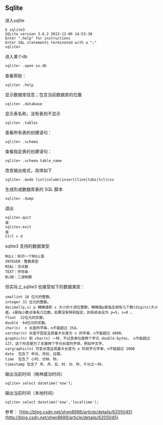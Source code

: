 ## Sqlite

进入sqlite
```
$ sqlite3 
SQLite version 3.8.2 2013-12-06 14:53:30
Enter ".help" for instructions
Enter SQL statements terminated with a ";"
sqlite> 
```

进入某个db
```bash
sqlite> .open xx.db
```

查看帮助：
```
sqlite> .help
```

显示数据库信息；包含当前数据库的位置
```
sqlite> .database
```

显示表名称，没有表则不显示
```
sqlite> .tables
```

查看所有表的创建语句：
```
sqlite> .schema
```

查看指定表的创建语句：
```
sqlite> .schema table_name
```

改变输出格式，具体如下
```
sqlite> .mode list|column|insert|line|tabs|tcl|csv
```

生成形成数据库表的 SQL 脚本
```
sqlite> .dump
```

退出
```
sqlite>.quit
或
sqlite>.exit
或
Ctrl + d
```

sqlite3 支持的数据类型 
```
NULL：标识一个NULL值
INTEGER：整数类型
REAL：浮点数
TEXT：字符串
BLOB：二进制数
```

但实际上,sqlite3 也接受如下的数据类型：
```
smallint 16 位元的整数。
integer 32 位元的整数。
decimal(p,s) p 精确值和 s 大小的十进位整数，精确值p是指全部有几个数(digits)大小值，s是指小数点後有几位数。如果没有特别指定，则系统会设为 p=5; s=0 。
float  32位元的实数。
double  64位元的实数。
char(n)  n 长度的字串，n不能超过 254。
varchar(n) 长度不固定且其最大长度为 n 的字串，n不能超过 4000。
graphic(n) 和 char(n) 一样，不过其单位是两个字元 double-bytes， n不能超过127。这个形态是为了支援两个字元长度的字体，例如中文字。
vargraphic(n) 可变长度且其最大长度为 n 的双字元字串，n不能超过 2000
date  包含了 年份、月份、日期。
time  包含了 小时、分钟、秒。
timestamp 包含了 年、月、日、时、分、秒、千分之一秒。
```

输出当前时间（格林威治时间）
```
sqlite> select datetime('now'); 
```

输出当前时间（本地时间）
```
sqlite> select datetime('now','localtime');
```

参考： [http://blog.csdn.net/shen8686/article/details/6205045](http://blog.csdn.net/shen8686/article/details/6205045)